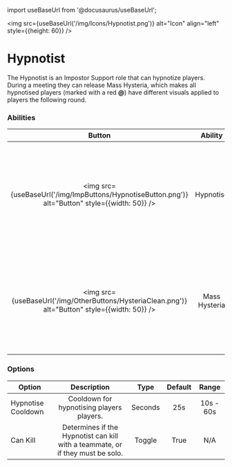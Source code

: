 import useBaseUrl from '@docusaurus/useBaseUrl';

<img src={useBaseUrl('/img/Icons/Hypnotist.png')} alt="Icon" align="left" style={{height: 60}} />
# Hypnotist

The Hypnotist is an Impostor Support role that can hypnotize players. During a meeting they can release Mass Hysteria, which makes all hypnotised players (marked with a red **@**) have different visuals applied to players the following round.

### Abilities

| Button | Ability | Description | Type |
|:----------:|:----------:|:-----------------:|:------:|
| <img src={useBaseUrl('/img/ImpButtons/HypnotiseButton.png')} alt="Button" style={{width: 50}} /> | Hypnotise | Hypnotise a player, causing them to see the game differently than non-hypnotised players if mass hysteria is active. | Player Interaction |
| <img src={useBaseUrl('/img/OtherButtons/HysteriaClean.png')} alt="Button" style={{width: 50}} /> | Mass Hysteria | Cause all hypnotised players to have different visuals applied to players on their screen the following round. | Meeting Ability |

### Options

| Option | Description | Type | Default | Range |
|----------|:-----------------:|:------:|:------:|:------:|
| Hypnotise Cooldown | Cooldown for hypnotising players players. | Seconds | 25s | 10s - 60s |
| Can Kill | Determines if the Hypnotist can kill with a teammate, or if they must be solo. | Toggle | True | N/A |
